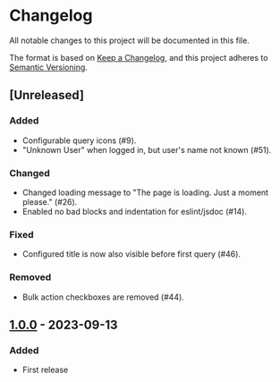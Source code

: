 # Changelog

All notable changes to this project will be documented in this file.

The format is based on [Keep a Changelog](https://keepachangelog.com/en/1.0.0/),
and this project adheres to [Semantic Versioning](https://semver.org/spec/v2.0.0.html).

## [Unreleased]

### Added
- Configurable query icons (#9).
- "Unknown User" when logged in, but user's name not known (#51).

### Changed
- Changed loading message to "The page is loading. Just a moment please." (#26).
- Enabled no bad blocks and indentation for eslint/jsdoc (#14).

### Fixed
- Configured title is now also visible before first query (#46).

### Removed
- Bulk action checkboxes are removed (#44).

## [1.0.0] - 2023-09-13

### Added
- First release

[1.0.0]: https://github.com/SolidLabResearch/generic-data-viewer-react-admin/releases/tag/v1.0.0
